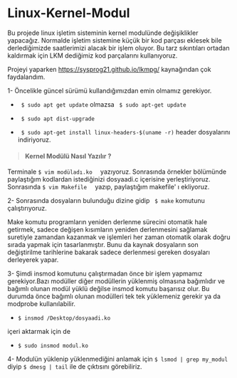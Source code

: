 # Linux-Kernel-Modul

Bu projede linux işletim sisteminin kernel modulünde değişiklikler yapacağız. Normalde işletim sistemine küçük bir kod parçası eklesek bile derlediğimizde saatlerimizi alacak bir işlem oluyor. Bu tarz sıkıntıları ortadan kaldırmak için LKM dediğimiz kod parçalarını kullanıyoruz. 

Projeyi yaparken https://sysprog21.github.io/lkmpg/ kaynağından çok faydalandım.

1- Öncelikle güncel sürümü kullandığımızdan emin olmamız gerekiyor. 

- ` $ sudo apt get update`
olmazsa
` $ sudo apt-get update`

- ` $ sudo apt dist-upgrade`

- ` $ sudo apt-get install linux-headers-$(uname -r)` header dosyalarını indiriyoruz.

> #### Kernel Modülü Nasıl Yazılır ?
 
 Terminale `$ vim modüladı.ko  ` yazıyoruz. Sonrasında örnekler bölümünde paylaştığım kodlardan istediğinizi  dosyaadi.c içerisine  yerleştiriyoruz.
 Sonrasında `$ vim Makefile  ` yazıp, paylaştığım makefile' ı ekliyoruz.
 
2- Sonrasında dosyaların bulunduğu dizine gidip ` $ make` komutunu çalıştırıyoruz.

Make komutu programların yeniden derlenme sürecini otomatik hale getirmek, sadece değişen kısımların yeniden derlenmesini sağlamak suretiyle zamandan kazanmak ve işlemleri her zaman otomatik olarak doğru sırada yapmak için tasarlanmıştır. Bunu da kaynak dosyaların son değiştirilme tarihlerine bakarak sadece derlenmesi gereken dosyaları derleyerek yapar.

3- Şimdi insmod komutunu çalıştırmadan önce bir işlem yapmamız gerekiyor.Bazı modüller diğer modüllerin yüklenmiş olmasına bağımlıdır ve bağımlı olunan modül yüklü değilse insmod komutu başarısız olur. Bu durumda önce bağımlı olunan modülleri tek tek yüklemeniz gerekir ya da modprobe kullanılabilir.

- ` $ insmod /Desktop/dosyaadi.ko `

içeri aktarmak için de
- ` $ sudo insmod modul.ko `


4- Modulün yüklenip yüklenmediğini anlamak için   ` $ lsmod | grep my_modul ` diyip   ` $ dmesg | tail ` ile de çıktısını görebiliriz.
